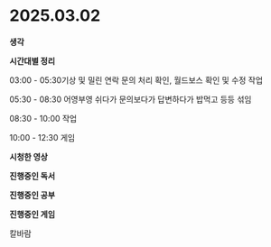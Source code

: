 # 2025.03.02



**생각**





**시간대별 정리**

03:00 -  05:30기상 및 밀린 연락 문의 처리 확인, 월드보스 확인 및 수정 작업

05:30 - 08:30 어영부영 쉬다가 문의보다가 답변하다가 밥먹고 등등 섞임 

08:30 - 10:00 작업 

10:00 - 12:30 게임





**시청한 영상**



**진행중인 독서**





**진행중인 공부**



**진행중인 게임** 

칼바람
